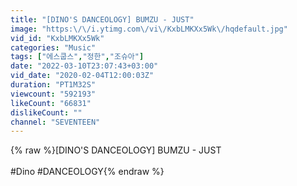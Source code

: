 ```yaml
---
title: "[DINO'S DANCEOLOGY] BUMZU - JUST"
image: "https:\/\/i.ytimg.com\/vi\/KxbLMKXx5Wk\/hqdefault.jpg"
vid_id: "KxbLMKXx5Wk"
categories: "Music"
tags: ["에스쿱스","정한","조슈아"]
date: "2022-03-10T23:07:43+03:00"
vid_date: "2020-02-04T12:00:03Z"
duration: "PT1M32S"
viewcount: "592193"
likeCount: "66831"
dislikeCount: ""
channel: "SEVENTEEN"
---
```

{% raw %}[DINO'S DANCEOLOGY] BUMZU - JUST<br /><br />#Dino #DANCEOLOGY{% endraw %}
